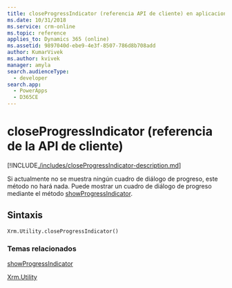 ```yaml
---
title: closeProgressIndicator (referencia API de cliente) en aplicaciones basadas en modelo| MicrosoftDocs
ms.date: 10/31/2018
ms.service: crm-online
ms.topic: reference
applies_to: Dynamics 365 (online)
ms.assetid: 9897040d-ebe9-4e3f-8507-786d8b708add
author: KumarVivek
ms.author: kvivek
manager: amyla
search.audienceType:
  - developer
search.app:
  - PowerApps
  - D365CE
---
```

# <a name="closeprogressindicator-client-api-reference"></a>closeProgressIndicator (referencia de la API de cliente)



[!INCLUDE[./includes/closeProgressIndicator-description.md](./includes/closeProgressIndicator-description.md)]

Si actualmente no se muestra ningún cuadro de diálogo de progreso, este método no hará nada. Puede mostrar un cuadro de diálogo de progreso mediante el método [showProgressIndicator](showProgressIndicator.md). 

## <a name="syntax"></a>Sintaxis

`Xrm.Utility.closeProgressIndicator()`

### <a name="related-topics"></a>Temas relacionados

[showProgressIndicator](showProgressIndicator.md)

[Xrm.Utility](../xrm-utility.md)




